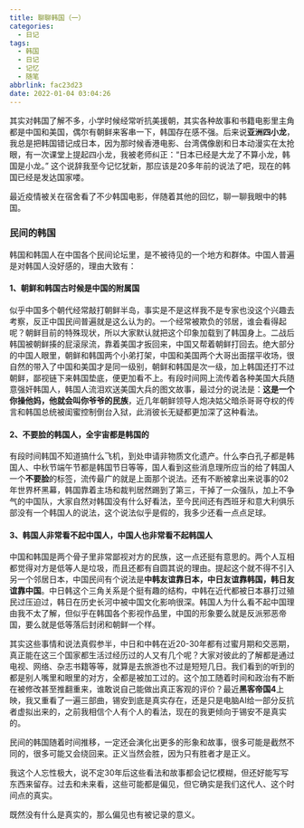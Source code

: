 ```yaml
---
title: 聊聊韩国（一）
categories:
  - 日记
tags:
  - 韩国
  - 日记
  - 记忆
  - 随笔
abbrlink: fac23d23
date: 2022-01-04 03:04:26
---
```


其实对韩国了解不多，小学时候经常听抗美援朝，其实各种故事和书籍电影里主角都是中国和美国，偶尔有朝鲜来客串一下，韩国存在感不强。后来说**亚洲四小龙**，我总是把韩国错记成日本，因为那时候香港电影、台湾偶像剧和日本动漫实在太抢眼，有一次课堂上提起四小龙，我被老师纠正：“日本已经是大龙了不算小龙，韩国是小龙。” 这个说辞我至今记忆犹新，那应该是20多年前的说法了吧，现在的韩国已经是发达国家喽。

最近疫情被关在宿舍看了不少韩国电影，伴随着其他的回忆，聊一聊我眼中的韩国。

 <!-- more -->

### 民间的韩国

韩国和韩国人在中国各个民间论坛里，是不被待见的一个地方和群体。中国人普遍是对韩国人没好感的，理由大致有：

#### 1、朝鲜和韩国古时候是中国的附属国
似乎中国多个朝代经常敲打朝鲜半岛，事实是不是这样我不是专家也没这个兴趣去考察，反正中国民间普遍就是这么认为的。一个经常被欺负的邻居，谁会看得起呢？朝鲜目前的特殊现状，所以大家默认就把这个印象加载到了韩国身上。二战后韩国被朝鲜揍的屁滚尿流，靠着美国才扳回来，中国又帮着朝鲜打回去。绝大部分的中国人眼里，朝鲜和韩国两个小弟打架，中国和美国两个大哥出面摆平收场，很自然的带入了中国和美国才是同一级别，朝鲜和韩国是次一级，加上韩国还打不过朝鲜，鄙视链下来韩国垫底，便更加看不上。有段时间网上流传着各种美国大兵随意强奸韩国人，韩国人流泪欢送美国大兵的图文故事，最过分的说法是：**这是一个你操他妈，他就会叫你爷爷的民族**，近几年朝鲜领导人炮决姑父暗杀哥哥夺权的传言和韩国总统被闺蜜控制倒台入狱，此消彼长无疑都更加深了这种看法。

#### 2、不要脸的韩国人，全宇宙都是韩国的
有段时间韩国不知道搞什么飞机，到处申请非物质文化遗产。什么李白孔子都是韩国人、中秋节端午节都是韩国节日等等，国人看到这些消息理所应当的给了韩国人一个**不要脸**的标签，流传最广的就是上面那个说法。还有不断被拿出来说事的02年世界杯黑幕，韩国靠着主场和裁判居然踢到了第三，干掉了一众强队，加上不争气的中国队，大家自然对韩国没有什么好看法，至今民间还有西班牙和意大利俱乐部没有一个韩国人的说法，这个说法似乎是假的，我多少还看一点点足球。

#### 3、韩国人非常看不起中国人，中国人也非常看不起韩国人
中国和韩国是两个骨子里非常鄙视对方的民族，这一点还挺有意思的。两个人互相都觉得对方是低等人是垃圾，而且还都有自圆其说的理由。提起这个就不得不引入另一个邻居日本，中国民间有个说法是**中韩友谊靠日本，中日友谊靠韩国，韩日友谊靠中国**。中日韩这个三角关系是个挺有趣的结构，中韩在近代都被日本暴打过殖民过压迫过，韩日在历史长河中被中国文化影响很深。韩国人为什么看不起中国理由我不太了解，但似乎在韩国各个影视作品里，中国的形象要么就是反派邪恶帝国，要么就是低等落后封闭和朝鲜一个样。

其实这些事情和说法真假参半，中日和中韩在近20-30年都有过蜜月期和交恶期，真正能在这三个国家都生活过经历过的人又有几个呢？大家对彼此的了解都是通过电视、网络、杂志书籍等等，就算是去旅游也不过是短短几日。我们看到的听到的都是别人嘴里和眼里的对方，全都是被加工过的。这个加工随着时间和政治有不断在被修改甚至推翻重来，谁敢说自己能做出真正客观的评价？最近**黑客帝国4**上映，我又重看了一遍三部曲，锡安到底是真实存在，还是只是电脑AI给一部分反抗者虚拟出来的，之前我相信个人有个人的看法，现在的我更倾向于锡安不是真实的。

民间的韩国随着时间推移，一定还会演化出更多的形象和故事，很多可能是截然不同的，很多可能又会绕回来。正义当然会胜，因为只有胜者才是正义。

我这个人忘性极大，说不定30年后这些看法和故事都会记忆模糊，但还好能写写东西来留存。过去和未来看，这些可能都是偏见，但它确实是我们这代人、这个时间点的真实。

既然没有什么是真实的，那么偏见也有被记录的意义。